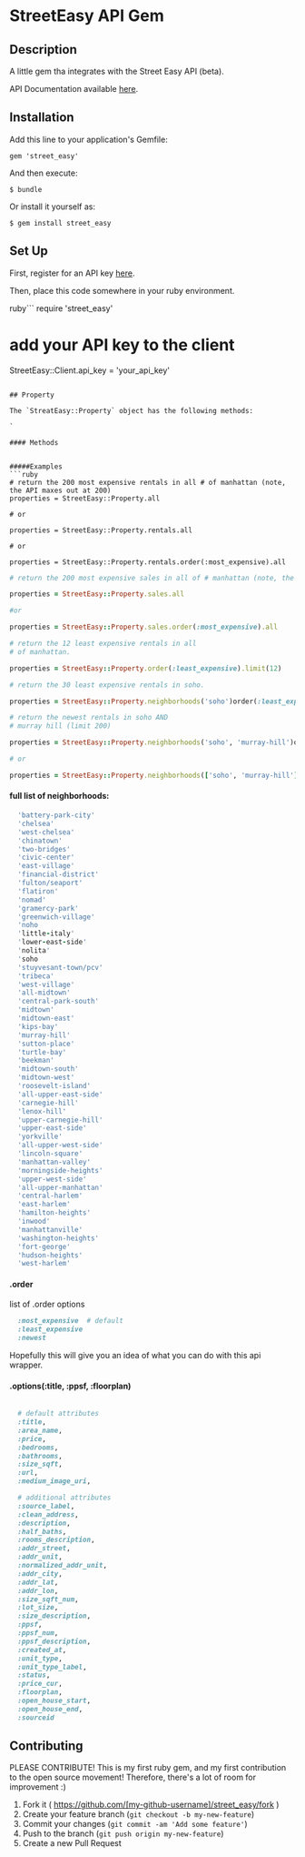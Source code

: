 # StreetEasy API Gem

## Description

A little gem tha integrates with the Street Easy API (beta).

API Documentation available [here](http://streeteasy.com/api/info).


## Installation

Add this line to your application's Gemfile:

    gem 'street_easy'

And then execute:

    $ bundle

Or install it yourself as:

    $ gem install street_easy

## Set Up

First, register for an API key [here](http://streeteasy.com/api/info).

Then, place this code somewhere in your ruby environment.

ruby```
require 'street_easy'

# add your API key to the client
StreetEasy::Client.api_key = 'your_api_key'
```

## Property

The `StreatEasy::Property` object has the following methods:

`

#### Methods


#####Examples
```ruby
# return the 200 most expensive rentals in all # of manhattan (note, the API maxes out at 200)
properties = StreetEasy::Property.all

# or

properties = StreetEasy::Property.rentals.all

# or

properties = StreetEasy::Property.rentals.order(:most_expensive).all
```

```ruby
# return the 200 most expensive sales in all of # manhattan (note, the API maxes out at 200)

properties = StreetEasy::Property.sales.all

#or

properties = StreetEasy::Property.sales.order(:most_expensive).all
```

```ruby
# return the 12 least expensive rentals in all 
# of manhattan.

properties = StreetEasy::Property.order(:least_expensive).limit(12)
```

```ruby
# return the 30 least expensive rentals in soho.

properties = StreetEasy::Property.neighborhoods('soho')order(:least_expensive).limit(30)
```

```ruby
# return the newest rentals in soho AND
# murray hill (limit 200)

properties = StreetEasy::Property.neighborhoods('soho', 'murray-hill')order(:newest).all

# or

properties = StreetEasy::Property.neighborhoods(['soho', 'murray-hill'])order(:newest).all
```

#### full list of neighborhoods:
```ruby
  'battery-park-city'
  'chelsea'
  'west-chelsea'
  'chinatown'
  'two-bridges'
  'civic-center'
  'east-village'
  'financial-district'
  'fulton/seaport'
  'flatiron'
  'nomad'
  'gramercy-park'
  'greenwich-village'
  'noho
  'little-italy'
  'lower-east-side'
  'nolita'
  'soho
  'stuyvesant-town/pcv'
  'tribeca'
  'west-village'
  'all-midtown'
  'central-park-south'
  'midtown'
  'midtown-east'
  'kips-bay'
  'murray-hill'
  'sutton-place'
  'turtle-bay'
  'beekman'
  'midtown-south'
  'midtown-west'
  'roosevelt-island'
  'all-upper-east-side'
  'carnegie-hill'
  'lenox-hill'
  'upper-carnegie-hill'
  'upper-east-side'
  'yorkville'
  'all-upper-west-side'
  'lincoln-square'
  'manhattan-valley'
  'morningside-heights'
  'upper-west-side'
  'all-upper-manhattan'
  'central-harlem'
  'east-harlem'
  'hamilton-heights'
  'inwood'
  'manhattanville'
  'washington-heights'
  'fort-george'
  'hudson-heights'
  'west-harlem'
```


#### .order

list of .order options

```ruby
  :most_expensive  # default
  :least_expensive
  :newest
```



Hopefully this will give you an idea of what you can do with this api wrapper.

#### .options(:title, :ppsf, :floorplan)

```ruby
      
  # default attributes
  :title,
  :area_name,
  :price,
  :bedrooms,
  :bathrooms,
  :size_sqft,
  :url,
  :medium_image_uri,

  # additional attributes
  :source_label,
  :clean_address,
  :description,
  :half_baths,
  :rooms_description,
  :addr_street,
  :addr_unit,
  :normalized_addr_unit,
  :addr_city,
  :addr_lat,
  :addr_lon,
  :size_sqft_num,
  :lot_size,
  :size_description,
  :ppsf,
  :ppsf_num,
  :ppsf_description,
  :created_at,
  :unit_type,
  :unit_type_label,
  :status,
  :price_cur,
  :floorplan,
  :open_house_start,
  :open_house_end,
  :sourceid
```

## Contributing

PLEASE CONTRIBUTE!  This is my first ruby gem, and my first contribution to the open source movement! Therefore, there's a lot of room for improvement :)

1. Fork it ( https://github.com/[my-github-username]/street_easy/fork )
2. Create your feature branch (`git checkout -b my-new-feature`)
3. Commit your changes (`git commit -am 'Add some feature'`)
4. Push to the branch (`git push origin my-new-feature`)
5. Create a new Pull Request
